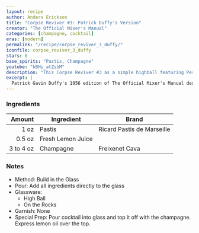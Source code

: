 ```yaml
---
layout: recipe
author: Anders Erickson
title: "Corpse Reviver #3: Patrick Duffy's Version"
creator: "The Official Mixer's Manual"
categories: [champagne, cocktail]
eras: [modern]
permalink: "/recipe/corpse_reviver_3_duffy/"
iconfile: corpse_reviver_3_duffy
stars: 0
base_spirits: "Pastis, Champagne"
youtube: "kBHi_atZsbM"
description: "This Corpse Reviver #3 as a simple highball featuring Pernod, lemon juice, and Champagne."
excerpt: |
  Patrick Gavin Duffy's 1956 edition of The Official Mixer's Manual describes the Corpse Reviver #3 as a simple highball featuring Pernod, lemon juice, and Champagne. Unlike other Corpse Reviver variations, this version emphasizes the anise flavor of Pernod and functions as a sparkling &#34;pick-me-up&#34; rather than a spirit-forward cocktail.
---
```


### Ingredients

|    Amount | Ingredient        | Brand                      |
| --------: | ----------------- | -------------------------- |
|      1 oz | Pastis            | Ricard Pastis de Marseille |
|    0.5 oz | Fresh Lemon Juice |
| 3 to 4 oz | Champagne         | Freixenet Cava             |

### Notes

- Method: Build in the Glass
- Pour: Add all ingredients directly to the glass
- Glassware:
  - High Ball
  - On the Rocks
- Garnish: None
- Special Prep: Pour cocktail into glass and top it off with the champagne. Express lemon oil over the top.
